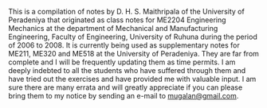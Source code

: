 This is a compilation of notes by D. H. S. Maithripala of the University of Peradeniya that originated as class notes for ME2204 Engineering Mechanics at the department 
of Mechanical and Manufacturing Engineering, Faculty of Engineering, University of Ruhuna during the period of 2006 to 2008.  It is currently being used as supplementary notes for ME211, ME320 and ME518 at the 
University of Peradeniya. They are far from complete and I will be frequently 
updating them as time permits.
I am deeply indebted to all the students who have suffered through them and have tried out the exercises and have provided me with valuable input. I am sure there are many errata 
and will greatly appreciate if you can please bring them to my notice by sending an e-mail to mugalan@gmail.com.
